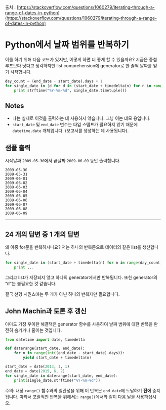출처 : [https://stackoverflow.com/questions/1060279/iterating-through-a-range-of-dates-in-python](https://stackoverflow.com/questions/1060279/iterating-through-a-range-of-dates-in-python)

# Python에서 날짜 범위를 반복하기

이를 하기 위해 다음 코드가 있지만, 어떻게 하면 더 좋게 할 수 있을까요? 지금은 중첩 루프보다 낫다고 생각하지만 list comprehension에 generator로 한 줄씩 날짜를 얻기 시작합니다.

```python
day_count = (end_date - start_date).days + 1
for single_date in [d for d in (start_date + timedelta(n) for n in range(day_count)) if d <= end_date]:
    print strftime("%Y-%m-%d", single_date.timetuple())
```

## Notes

- 나는 실제로 이것을 출력하는 데 사용하지 않습니다. 그냥 이는 데모 용입니다.
- `start_date` 및 `end_date` 변수는 타임 스탬프가 필요하지 않기 때문에 `datetime.date` 개체입니다. (보고서를 생성하는 데 사용됩니다).

## 샘플 출력

시작날짜 `2009-05-30`에서 끝날짜 `2009-06-09` 동안 출력합니다.

```
2009-05-30
2009-05-31
2009-06-01
2009-06-02
2009-06-03
2009-06-04
2009-06-05
2009-06-06
2009-06-07
2009-06-08
2009-06-09
```

---

## 24 개의 답변 중 1 개의 답변

왜 이중 for문을 반복하시나요? 저는 하나의 반복문으로 데이터의 같은 list를 생산합니다.

```python
for single_date in (start_date + timedelta(n) for n in range(day_count)):
    print ...
```

그리고 list가 저장되지 않고 하나의 generator에서만 반복됩니다. 또한 generator의 "if"는 불필요한 것 같습니다.

결국 선형 시퀀스에는 두 개가 아닌 하나의 반복자만 필요합니다.

## John Machin과 토론 후 갱신

아마도 가장 우아한 해결책은 generator 함수를 사용하여 날짜 범위에 대한 반복을 완전히 숨기거나 줄이는 것입니다.

```python
from datetime import date, timedelta

def daterange(start_date, end_date):
    for n in range(int((end_date - start_date).days)):
        yield start_date + timedelta(n)

start_date = date(2013, 1, 1)
end_date = date(2015, 6, 2)
for single_date in daterange(start_date, end_date):
    print(single_date.strftime("%Y-%m-%d"))
```

주의: 내장 `range()` 함수와의 일관성을 위해 이 반복은 `end_date`에 도달하기 **전에** 중지됩니다. 따라서 포괄적인 반복을 위해서는 `range()`에서와 같이 다음 날을 사용하십시오.
